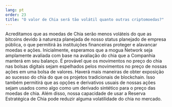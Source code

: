 ```yaml
---
lang: pt
order: 23
title: "O valor de Chia será tão volátil quanto outras criptomoedas?"
---
```


Acreditamos que as moedas de Chia serão menos voláteis do que as bitcoins devido à natureza planejada de nosso status planejado de empresa pública, o que permitirá às instituições financeiras proteger e alavancar moedas e ações. Inicialmente, esperamos que a mogua Network seja amplamente avaliada com base na avaliação do chia que a Companhia manterá em seu balanço. É provável que os movimentos no preço do chia nas bolsas digitais sejam espelhados pelos movimentos no preço de nossas ações em uma bolsa de valores. Haverá mais maneiras de obter exposição ao sucesso do chia do que os projetos tradicionais de blockchain. Isso também permitirá que as opções e derivativos usuais de nossas ações sejam usados como algo como um derivado sintético para o preço das moedas de chia. Além disso, nossa capacidade de usar a Reserva Estratégica de Chia pode reduzir alguma volatilidade do chia no mercado.
